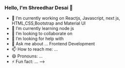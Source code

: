 ### Hello, I'm Shreedhar Desai 👋


- 🔭 I’m currently working on Reactjs, Javascript, next js, HTML,CSS,Bootstrap and Material UI
- 🌱 I’m currently learning node js
- 👯 I’m looking to collaborate on
- 🤔 I’m looking for help with 
- 💬 Ask me about ... Frontend Development
- 📫 How to reach me: ...
- 😄 Pronouns: ...
- ⚡ Fun fact: ...
-->
